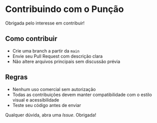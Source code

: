 # Contribuindo com o Punção

Obrigada pelo interesse em contribuir!

## Como contribuir
- Crie uma branch a partir da `main`
- Envie seu Pull Request com descrição clara
- Não altere arquivos principais sem discussão prévia

## Regras
- Nenhum uso comercial sem autorização
- Todas as contribuições devem manter compatibilidade com o estilo visual e acessibilidade
- Teste seu código antes de enviar

Qualquer dúvida, abra uma *Issue*. Obrigada!
